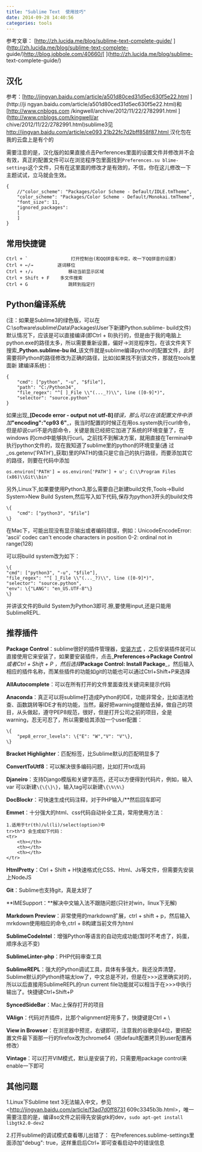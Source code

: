```yaml
---
title: "Sublime Text  使用技巧"
date: 2014-09-28 14:40:56
categories: tools
---
```

参考文章： [http://zh.lucida.me/blog/sublime-text-complete-guide/
](http://zh.lucida.me/blog/sublime-text-complete-
guide/)<http://blog.jobbole.com/40660/>[ ](http://zh.lucida.me/blog/sublime-
text-complete-guide/)

## 汉化

参考：[http://jingyan.baidu.com/article/a501d80ced31d5ec630f5e22.html ](http://ji
ngyan.baidu.com/article/a501d80ced31d5ec630f5e22.html)和[http://www.cnblogs.com
/kingwell/archive/2012/11/22/2782991.html ](http://www.cnblogs.com/kingwell/ar
chive/2012/11/22/2782991.html)sublime3见[http://jingyan.baidu.com/article/ce093
21b22fc7d2bff858f87.html
](http://jingyan.baidu.com/article/ce09321b22fc7d2bff858f87.html)汉化包在我的云盘上是有个的

需要注意的是，汉化版的如果直接点击Perferences里面的设置文件并修改并不会有效，真正的配置文件可以在浏览程序包里面找到`Preferences.su
blime-settings`这个文件，只有在这里面的修改才是有效的，不信，你在这儿修改一下主题试试，立马就会生效。


    {
        //"color_scheme": "Packages/Color Scheme - Default/IDLE.tmTheme",
        "color_scheme": "Packages/Color Scheme - Default/Monokai.tmTheme",
        "font_size": 11,
        "ignored_packages":
        [
        ]
    }

## 常用快捷键



    Ctrl + `                打开控制台(和QQ拼音有冲突，改一下QQ拼音的设置)
    Ctrl + ←/→         逐词移位
    Ctrl + ↑/↓             移动当前显示区域
    Ctrl + Shift + F    多文件搜索
    Ctrl + G               跳转到指定行


## Python编译系统

(注：如果是Sublime3的绿色版，可以在C:\\software\\sublime\\Data\\Packages\\User下新建Python.sublime-
build文件)默认情况下，应该是可以直接编译(即Ctrl +
B)执行的，但是由于我的电脑上python.exe的路径太多，所以需要重新设置，偏好->浏览程序包，在该文件夹下搜索_**Python.sublime-bu
ild**_该文件就是sublime编译python的配置文件，此时需要将Python的路径修改为正确的路径，比如(如果找不到该文件，那就在tools里面新
建编译系统)：



    {
        "cmd": ["python", "-u", "$file"],
        "path": "C:/Python34",
        "file_regex": "^[ ]_File \\"(..._?)\\", line ([0-9]*)",
        "selector": "source.python"
    }



如果出现_**[Decode error - output not utf-8]**_错误，那么可以在该配置文件中添加_**"encoding":"cp93
6"**_，我当时配置的时候正在用os.system执行curl命令，但是却说curl不是内部命令，关键是我已经把它加进了系统的环境变量了，在windows
的cmd中能够执行curl。之前找不到解决方案，就用直接在Terminal中执行python文件的，现在我知道了sublime里的python的环境变量(通
过_os.getenv('PATH')_获取)里的PATH的值只是它自己的执行路径，而要添加其它的路径，则要在代码中添加



    os.environ['PATH'] = os.environ['PATH'] + u'; C:\\Program Files (x86)\\Git\\bin'

另外,Linux下,如果要使用Python3,那么需要自己新建build文件,Tools->Build System>New Build
System,然后写入如下代码,保存为python3开头的build文件



    \{
        "cmd": ["python3", "$file"]
    \}



在Mac下，可能出现没有显示输出或者编码错误，例如：UnicodeEncodeError: 'ascii' codec can't encode
characters in position 0-2: ordinal not in range(128)

可以将build system改为如下：



    \{
    "cmd": ["python3", "-u", "$file"],
    "file_regex": "^[ ]_File \\"(..._?)\\", line ([0-9]*)",
    "selector": "source.python",
    "env": \{"LANG": "en_US.UTF-8"\}
    \}


并讲该文件的Build System为Python3即可.擦,要使用input,还是只能用SublimeREPL.

## 推荐插件

**Package Control**：sublime很好的插件管理器，[安装方式](https://sublime.wbond.net/installation#st2) ，之后安装插件就可以直接使用它来安装了，如果要安装插件，点击_**Preferences->Package Control**_或者Ctrl + Shift + P ，然后选择_**Package Control: Install Package**_，然后输入相应的插件名称，而某些插件的功能如git的功能也可以通过Ctrl+Shift+P来选择

**AllAutocomplete**：可以在所有打开的文件里面查找关键词来提示代码

**Anaconda**：真正可以将sublime打造成Python的IDE，功能非常全，比如语法检查、函数跳转等IDE才有的功能，当然，最好把warning提醒给去掉，做自己的项目，从头做起，遵守PEP8规范，很好，但是打开公司之前的项目，全是warning，忍无可忍了，所以需要给其添加一个user配置：



    \{
        "pep8_error_levels": \{"E": "W","V": "V"\},
    \}


**Bracket Highlighter**：匹配标签，比Sublime默认的匹配明显多了

**ConvertToUtf8**：可以解决很多编码问题，比如打开txt乱码

**Djaneiro**：支持Django模版和关键字高亮，还可以方便得到代码片，例如，输入var 可以新建`\{\{\}\}`，输入tag可以新建`\{\%\%\}`

**DocBlockr**：可快速生成代码注释，对于PHP输入/**然后回车即可

**Emmet**：十分强大的html、css代码自动补全工具，常用使用方法：


    1.适用于tr(th)/ul(li)/select(option)中
    tr>th*3 会生成如下代码：
    <tr>
        <th></th>
        <th></th>
        <th></th>
    </tr>

**HtmlPretty**：Ctrl + Shift + H快速格式化CSS、Html、Js等文件，但需要先安装上NodeJS

**Git**：Sublime也支持git，真是太好了

**IMESupport：**解决中文输入法不跟随问题(只针对win，linux下无解)

**Markdown Preview**：非常使用的markdown扩展，ctrl + shift + p，然后输入mrkdown使用相应的命令,ctrl + B构建当前文件为html

**SublimeCodeIntel**：增强Python等语言的自动完成功能(暂时不考虑了，妈蛋，顺序永远不变)

**SublimeLinter-php**：PHP代码审查工具

**SublimeREPL**：强大的Python调试工具，具体有多强大，我还没弄清楚，Sublime默认的Python终端太low了，中文总是不对，但是在>>>这里确实对的，所以以后直接用SublimeREPL的run current file功能就可以相当于在>>>中执行输出了。快捷键Ctrl+Shift+P

**SyncedSideBar**：Mac上保存打开的项目

**VAlign**：代码对齐插件，比那个alignment好用多了，快捷键是Ctrl + \\

**View in Browser**：在浏览器中预览，右键即可，注意我的谷歌是64位，要把配置文件最下面那一行的firefox改为chrome64（把default配置拷贝到user配置再修改）

**Vintage**：可以打开VIM模式，默认是安装了的，只需要用package control来enable一下即可

## 其他问题

1.Linux下Sublime text 3无法输入中文，参见<http://jingyan.baidu.com/article/f3ad7d0ff8731
609c3345b3b.html>，唯一需要注意的是，编译so文件之前得先安装gtk的dev，`sudo apt-get install
libgtk2.0-dev2`

2.打开sublime的调试模式查看哪儿出错了： 在Preferences.sublime-settings里面添加"debug":
true，这样重启后Ctrl+`即可查看启动中的错误信息
